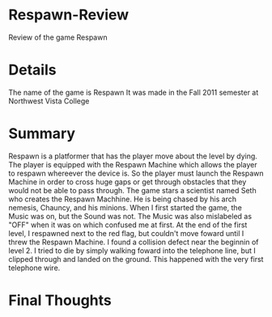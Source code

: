 # Respawn-Review
Review of the game Respawn
# Details
The name of the game is Respawn
It was made in the Fall 2011 semester at Northwest Vista College
# Summary
Respawn is a platformer that has the player move about the level by dying. The player is equipped with the Respawn Machine which allows the player to respawn whereever the device is. So the player must launch the Respawn Machine in order to cross huge gaps or get through obstacles that they would not be able to pass through.
The game stars a scientist named Seth who creates the Respawn Machhine. He is being chased by his arch nemesis, Chauncy, and his minions.
When I first started the game, the Music was on, but the Sound was not. The Music was also mislabeled as "OFF" when it was on which confused me at first.
At the end of the first level, I respawned next to the red flag, but couldn't move foward until I threw the Respawn Machine.
I found a collision defect near the beginnin of level 2. I tried to die by simply walking foward into the telephone line, but I clipped through and landed on the ground. This happened with the very first telephone wire.
# Final Thoughts
